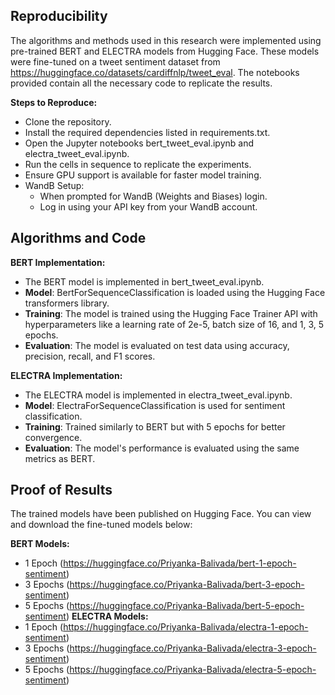 ## Reproducibility
The algorithms and methods used in this research were implemented using pre-trained BERT and ELECTRA models from Hugging Face. These models were fine-tuned on a tweet sentiment dataset from https://huggingface.co/datasets/cardiffnlp/tweet_eval. The notebooks provided contain all the necessary code to replicate the results.

**Steps to Reproduce:**
- Clone the repository.
- Install the required dependencies listed in requirements.txt.
- Open the Jupyter notebooks bert_tweet_eval.ipynb and electra_tweet_eval.ipynb.
- Run the cells in sequence to replicate the experiments.
- Ensure GPU support is available for faster model training.
- WandB Setup:
  - When prompted for WandB (Weights and Biases) login.
  - Log in using your API key from your WandB account.

## Algorithms and Code
**BERT Implementation:**
- The BERT model is implemented in bert_tweet_eval.ipynb.
- **Model**: BertForSequenceClassification is loaded using the Hugging Face transformers library.
- **Training**: The model is trained using the Hugging Face Trainer API with hyperparameters like a learning rate of 2e-5, batch size of 16, and 1, 3, 5 epochs.
- **Evaluation**: The model is evaluated on test data using accuracy, precision, recall, and F1 scores.

**ELECTRA Implementation:**
- The ELECTRA model is implemented in electra_tweet_eval.ipynb.
- **Model**: ElectraForSequenceClassification is used for sentiment classification.
- **Training**: Trained similarly to BERT but with 5 epochs for better convergence.
- **Evaluation**: The model's performance is evaluated using the same metrics as BERT.

## Proof of Results
The trained models have been published on Hugging Face. You can view and download the fine-tuned models below:

**BERT Models:**
- 1 Epoch (https://huggingface.co/Priyanka-Balivada/bert-1-epoch-sentiment)
- 3 Epochs (https://huggingface.co/Priyanka-Balivada/bert-3-epoch-sentiment)
- 5 Epochs (https://huggingface.co/Priyanka-Balivada/bert-5-epoch-sentiment)
**ELECTRA Models:**
- 1 Epoch (https://huggingface.co/Priyanka-Balivada/electra-1-epoch-sentiment)
- 3 Epochs (https://huggingface.co/Priyanka-Balivada/electra-3-epoch-sentiment)
- 5 Epochs (https://huggingface.co/Priyanka-Balivada/electra-5-epoch-sentiment)

